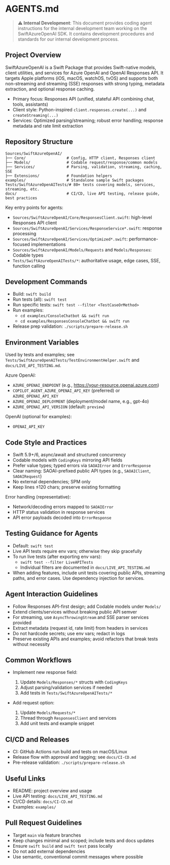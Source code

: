 # AGENTS.md

> **⚠️ Internal Development**: This document provides coding agent instructions for the internal development team working on the SwiftAzureOpenAI SDK. It contains development procedures and standards for our internal development process.

## Project Overview
SwiftAzureOpenAI is a Swift Package that provides Swift-native models, client utilities, and services for Azure OpenAI and OpenAI Responses API. It targets Apple platforms (iOS, macOS, watchOS, tvOS) and supports both non-streaming and streaming (SSE) responses with strong typing, metadata extraction, and optional response caching.

- Primary focus: Responses API (unified, stateful API combining chat, tools, assistants)
- Client style: Python-inspired `client.responses.create(...)` and `createStreaming(...)`
- Services: Optimized parsing/streaming; robust error handling; response metadata and rate limit extraction

## Repository Structure
```
Sources/SwiftAzureOpenAI/
├── Core/                  # Config, HTTP client, Responses client
├── Models/                # Codable request/response/common models
├── Services/              # Parsing, validation, streaming, caching, SSE
├── Extensions/            # Foundation helpers
examples/                  # Standalone sample Swift packages
Tests/SwiftAzureOpenAITests/# 80+ tests covering models, services, streaming, etc.
docs/                      # CI/CD, live API testing, release guide, best practices
```

Key entry points for agents:
- `Sources/SwiftAzureOpenAI/Core/ResponsesClient.swift`: high-level Responses API client
- `Sources/SwiftAzureOpenAI/Services/ResponseService*.swift`: response processing
- `Sources/SwiftAzureOpenAI/Services/Optimized*.swift`: performance-focused implementations
- `Sources/SwiftAzureOpenAI/Models/Requests` and `Models/Responses`: Codable types
- `Tests/SwiftAzureOpenAITests/*`: authoritative usage, edge cases, SSE, function calling

## Development Commands
- Build: `swift build`
- Run tests (all): `swift test`
- Run specific tests: `swift test --filter <TestCaseOrMethod>`
- Run examples:
  - `cd examples/ConsoleChatbot && swift run`
  - `cd examples/ResponsesConsoleChatbot && swift run`
- Release prep validation: `./scripts/prepare-release.sh`

## Environment Variables
Used by tests and examples; see `Tests/SwiftAzureOpenAITests/TestEnvironmentHelper.swift` and `docs/LIVE_API_TESTING.md`.

Azure OpenAI:
- `AZURE_OPENAI_ENDPOINT` (e.g., https://your-resource.openai.azure.com)
- `COPILOT_AGENT_AZURE_OPENAI_API_KEY` (preferred) or `AZURE_OPENAI_API_KEY`
- `AZURE_OPENAI_DEPLOYMENT` (deployment/model name, e.g., gpt-4o)
- `AZURE_OPENAI_API_VERSION` (default: `preview`)

OpenAI (optional for examples):
- `OPENAI_API_KEY`

## Code Style and Practices
- Swift 5.9+/6, async/await and structured concurrency
- Codable models with `CodingKeys` mirroring API fields
- Prefer value types; typed errors via `SAOAIError` and `ErrorResponse`
- Clear naming: SAOAI-prefixed public API types (e.g., `SAOAIClient`, `SAOAIRequest`)
- No external dependencies; SPM only
- Keep lines ≤120 chars; preserve existing formatting

Error handling (representative):
- Network/decoding errors mapped to `SAOAIError`
- HTTP status validation in response services
- API error payloads decoded into `ErrorResponse`

## Testing Guidance for Agents
- Default: `swift test`
- Live API tests require env vars; otherwise they skip gracefully
- To run live tests (after exporting env vars):
  - `swift test --filter LiveAPITests`
  - Individual filters are documented in `docs/LIVE_API_TESTING.md`
- When adding features, include unit tests covering public APIs, streaming paths, and error cases. Use dependency injection for services.

## Agent Interaction Guidelines
- Follow Responses API-first design; add Codable models under `Models/`
- Extend clients/services without breaking public API semver
- For streaming, use `AsyncThrowingStream` and SSE parser services provided
- Extract metadata (request id, rate limit) from headers in services
- Do not hardcode secrets; use env vars; redact in logs
- Preserve existing APIs and examples; avoid refactors that break tests without necessity

## Common Workflows
- Implement new response field:
  1) Update `Models/Responses/*` structs with `CodingKeys`
  2) Adjust parsing/validation services if needed
  3) Add tests in `Tests/SwiftAzureOpenAITests/*`

- Add request option:
  1) Update `Models/Requests/*`
  2) Thread through `ResponsesClient` and services
  3) Add unit tests and example snippet

## CI/CD and Releases
- CI: GitHub Actions run build and tests on macOS/Linux
- Release flow with approval and tagging; see `docs/CI-CD.md`
- Pre-release validation: `./scripts/prepare-release.sh`

## Useful Links
- README: project overview and usage
- Live API testing: `docs/LIVE_API_TESTING.md`
- CI/CD details: `docs/CI-CD.md`
- Examples: `examples/`

## Pull Request Guidelines
- Target `main` via feature branches
- Keep changes minimal and scoped; include tests and docs updates
- Ensure `swift build` and `swift test` pass locally
- Do not add external dependencies
- Use semantic, conventional commit messages where possible
